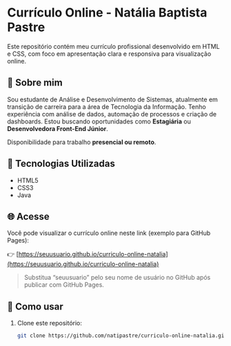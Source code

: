 # Currículo Online - Natália Baptista Pastre

Este repositório contém meu currículo profissional desenvolvido em HTML e CSS, com foco em apresentação clara e responsiva para visualização online.

## 💼 Sobre mim

Sou estudante de Análise e Desenvolvimento de Sistemas, atualmente em transição de carreira para a área de Tecnologia da Informação.
Tenho experiência com análise de dados, automação de processos e criação de dashboards. Estou buscando oportunidades como **Estagiária** ou **Desenvolvedora Front-End Júnior**.

Disponibilidade para trabalho **presencial ou remoto**.

## 🚀 Tecnologias Utilizadas

- HTML5
- CSS3
- Java

## 🌐 Acesse

Você pode visualizar o currículo online neste link (exemplo para GitHub Pages):

👉 [https://seuusuario.github.io/curriculo-online-natalia](https://seuusuario.github.io/curriculo-online-natalia)

> Substitua “seuusuario” pelo seu nome de usuário no GitHub após publicar com GitHub Pages.

## 📁 Como usar

1. Clone este repositório:
   ```bash
   git clone https://github.com/natipastre/curriculo-online-natalia.git
